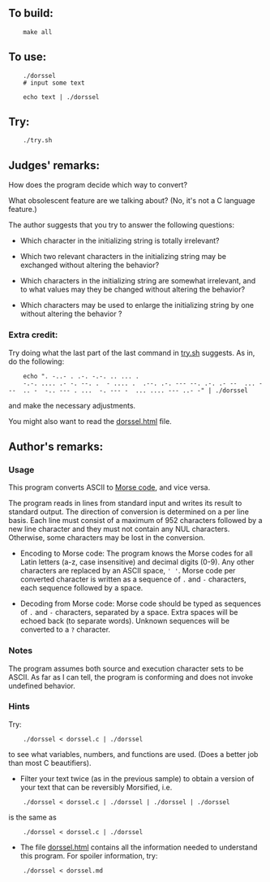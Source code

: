 ## To build:

``` <!---sh-->
    make all
```


## To use:

``` <!---sh-->
    ./dorssel
    # input some text

    echo text | ./dorssel
```


## Try:

``` <!---sh-->
    ./try.sh
```


## Judges' remarks:

How does the program decide which way to convert?

What obsolescent feature are we talking about?  (No, it's not a
C language feature.)

The author suggests that you try to answer the following questions:

- Which character in the initializing string is totally irrelevant?

- Which two relevant characters in the initializing string may be exchanged
without altering the behavior?

- Which characters in the initializing string are somewhat irrelevant, and to
what values may they be changed without altering the behavior?

- Which characters may be used to enlarge the initializing string by one without
altering the behavior ?


### Extra credit:

Try doing what the last part of the last command in [try.sh](%%REPO_URL%%/1998/dorssel/try.sh) suggests.
As in, do the following:

``` <!---sh-->
    echo ". -..- . .-. -.-. .. ... .
    -.-. .... .- -. --. .  - .... .  .--. .-. --- --. .-. .- --  ... ---  .. -  -.. --- . ...  -. --- -  ... .... --- ..- -" | ./dorssel
```

and make the necessary adjustments.

You might also want to read the [dorssel.html](dorssel.html) file.


## Author's remarks:

### Usage

This program converts ASCII to [Morse
code](https://en.wikipedia.org/wiki/Morse_code), and vice versa.

The program reads in lines from standard input and writes its result to
standard output.  The direction of conversion is determined on a per
line basis.  Each line must consist of a maximum of 952 characters
followed by a new line character and they must not contain any NUL
characters.  Otherwise, some characters may be lost in the conversion.

- Encoding to Morse code: The program knows the Morse codes for all Latin
letters (a-z, case insensitive) and decimal digits (0-9).  Any other characters
are replaced by an ASCII space, `' '`.  Morse code per converted character is
written as a sequence of `.` and `-` characters, each sequence followed by a
space.

- Decoding from Morse code: Morse code should be typed as sequences of `.` and
`-` characters, separated by a space.  Extra spaces will be echoed back (to
separate words).  Unknown sequences will be converted to a `?` character.

### Notes

The program assumes both source and execution character sets to be
ASCII.  As far as I can tell, the program is conforming and does not
invoke undefined behavior.

### Hints

Try:

``` <!---sh-->
    ./dorssel < dorssel.c | ./dorssel
```

to see what variables, numbers, and functions are used.  (Does a
better job than most C beautifiers).

- Filter your text twice (as in the previous sample) to obtain a version of your
text that can be reversibly Morsified, i.e.

``` <!---sh-->
    ./dorssel < dorssel.c | ./dorssel | ./dorssel | ./dorssel
```

is the same as

``` <!---sh-->
    ./dorssel < dorssel.c | ./dorssel
```

- The file [dorssel.html](dorssel.html) contains all the information needed to
understand this program.  For spoiler information, try:

``` <!---sh-->
    ./dorssel < dorssel.md
```


<!--

    Copyright © 1984-2024 by Landon Curt Noll. All Rights Reserved.

    You are free to share and adapt this file under the terms of this license:

        Creative Commons Attribution-ShareAlike 4.0 International (CC BY-SA 4.0)

    For more information, see:

        https://creativecommons.org/licenses/by-sa/4.0/

-->
